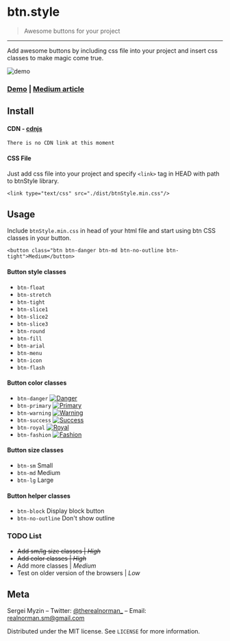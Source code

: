 # btn.style
> Awesome buttons for your project

***
Add awesome buttons by including css file into your project and insert css classes to make magic come true.

![demo](https://raw.githubusercontent.com/smyzin/btn.style/master/public/img/demo_buttons2.png)

### [Demo](http://btn.umount.space/) | [Medium article](https://goo.gl/SQGfl9)

## Install

#### CDN - [cdnjs](https://cdnjs.com/libraries/)
```
There is no CDN link at this moment
```

#### CSS File
Just add css file into your project and specify `<link>` tag in HEAD with path to btnStyle library.
```
<link type="text/css" src="./dist/btnStyle.min.css"/>
```

## Usage

Include `btnStyle.min.css` in head of your html file and start using btn CSS classes in your button.

```
<button class="btn btn-danger btn-md btn-no-outline btn-tight">Medium</button>
```

#### Button style classes

 - `btn-float`
 - `btn-stretch`
 - `btn-tight`
 - `btn-slice1`
 - `btn-slice2`
 - `btn-slice3`
 - `btn-round`
 - `btn-fill`
 - `btn-arial`
 - `btn-menu`
 - `btn-icon`
 - `btn-flash`

#### Button color classes

 - `btn-danger` [![Danger](http://i.imgur.com/moB8ydm.jpg)](http://i.imgur.com/moB8ydm.jpg)
 - `btn-primary` [![Primary](http://i.imgur.com/Cnw8i6x.jpg)](http://i.imgur.com/Cnw8i6x.jpg)
 - `btn-warning` [![Warning](http://i.imgur.com/gkpMu0o.jpg)](http://i.imgur.com/gkpMu0o.jpg)
 - `btn-success` [![Success](http://i.imgur.com/M0wwioi.jpg)](http://i.imgur.com/M0wwioi.jpg)
 - `btn-royal` [![Royal](http://i.imgur.com/5mGbvmn.jpg)](http://i.imgur.com/5mGbvmn.jpg)
 - `btn-fashion` [![Fashion](http://i.imgur.com/PXsCS6S.jpg)](http://i.imgur.com/PXsCS6S.jpg)

#### Button size classes

 - `btn-sm` Small
 - `btn-md` Medium
 - `btn-lg` Large

#### Button helper classes

 - `btn-block` Display block button
 - `btn-no-outline` Don't show outline

### TODO List

 - ~~Add sm/lg size classes | *High*~~
 - ~~Add color classes | *High*~~
 - Add more classes | *Medium*
 - Test on older version of the browsers | *Low*

## Meta
Sergei Myzin – Twitter: [@therealnorman_](https://twitter.com/therealnorman_) – Email: realnorman.sm@gmail.com

Distributed under the MIT license. See ``LICENSE`` for more information.
